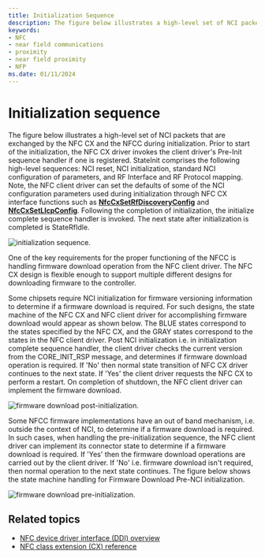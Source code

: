 ```yaml
---
title: Initialization Sequence
description: The figure below illustrates a high-level set of NCI packets that are exchanged by the NFC CX and the NFCC during initialization.
keywords:
- NFC
- near field communications
- proximity
- near field proximity
- NFP
ms.date: 01/11/2024
---
```


# Initialization sequence

The figure below illustrates a high-level set of NCI packets that are exchanged by the NFC CX and the NFCC during initialization. Prior to start of the initialization, the NFC CX driver invokes the client driver's Pre-Init sequence handler if one is registered. StateInit comprises the following high-level sequences: NCI reset, NCI initialization, standard NCI configuration of parameters, and RF Interface and RF Protocol mapping. Note, the NFC client driver can set the defaults of some of the NCI configuration parameters used during initialization through NFC CX interface functions such as [**NfcCxSetRfDiscoveryConfig**](/windows-hardware/drivers/ddi/nfccx/nf-nfccx-nfccxsetrfdiscoveryconfig) and [**NfcCxSetLlcpConfig**](/windows-hardware/drivers/ddi/nfccx/nf-nfccx-nfccxsetllcpconfig). Following the completion of initialization, the initialize complete sequence handler is invoked. The next state after initialization is completed is StateRfIdle.

![initialization sequence.](images/initializationsequence.png)

One of the key requirements for the proper functioning of the NFCC is handling firmware download operation from the NFC client driver. The NFC CX design is flexible enough to support multiple different designs for downloading firmware to the controller.

Some chipsets require NCI initialization for firmware versioning information to determine if a firmware download is required. For such designs, the state machine of the NFC CX and NFC client driver for accomplishing firmware download would appear as shown below. The BLUE states correspond to the states specified by the NFC CX, and the GRAY states correspond to the states in the NFC client driver. Post NCI initialization i.e. in initialization complete sequence handler, the client driver checks the current version from the CORE_INIT_RSP message, and determines if firmware download operation is required. If 'No' then normal state transition of NFC CX driver continues to the next state. If 'Yes' the client driver requests the NFC CX to perform a restart. On completion of shutdown, the NFC client driver can implement the firmware download.

![firmware download post-initialization.](images/initializationsequence1.png)

Some NFCC firmware implementations have an out of band mechanism, i.e. outside the context of NCI, to determine if a firmware download is required. In such cases, when handling the pre-initialization sequence, the NFC client driver can implement its connector state to determine if a firmware download is required. If 'Yes' then the firmware download operations are carried out by the client driver. If 'No' i.e. firmware download isn't required, then normal operation to the next state continues. The figure below shows the state machine handling for Firmware Download Pre-NCI initialization.

![firmware download pre-initialization.](images/firmwaredownloadpreinitialization.png)

## Related topics

- [NFC device driver interface (DDI) overview](/windows-hardware/drivers/ddi/index)
- [NFC class extension (CX) reference](/windows-hardware/drivers/ddi/index)
